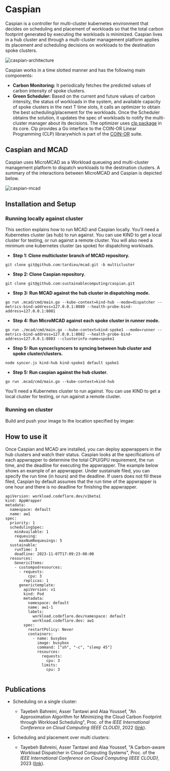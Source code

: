 # Caspian

Caspian is a controller for multi-cluster kubernetes environment that decides on scheduling and placement of workloads so that the total carbon footprint generated by executing the workloads is minimized. Caspian lives in a hub cluster and through a multi-cluster management platform applies its placement and scheduling decisions on workloads to the destination spoke clusters.

![caspian-architecture](https://github.com/sustainablecomputing/Caspian/assets/34821570/fd23f538-9837-43ba-a247-0ce50498e518)


Caspian works in a time slotted manner and has the following main components:
- **Carbon Monitoring:** It periodically fetches the predicted values of carbon intensity of spoke clusters.  
- **Green Scheduler:**   Based on the current and future values of carbon intensity, the status of workloads in the system, and available capacity of spoke clusters in the next T time slots, it calls an optimizer to obtain the best scheduling/placement for the workloads.  Once the Scheduler obtains the solution, it updates the spec of workloads to notify the multi-cluster manager about its decisions. The optimizer uses [clp package](https://github.com/lanl/clp) in its core. Clp  provides a Go interface to the COIN-OR Linear Programming (CLP) librarywhich is part of the [COIN-OR](https://www.coin-or.org/) suite.


## Caspian and MCAD
Caspian uses MicroMCAD as a Workload queueing and multi-cluster management platform to dispatch workloads to the destination clusters. A summary of the interactions between MicroMCAD and Caspian is depicted below.

![caspian-mcad](https://github.com/sustainablecomputing/caspian/assets/34821570/32d1b7e5-c7eb-4cc8-8ce8-d1f1a87b0901)

##  Installation and Setup
### Running locally against cluster
This section explains how to run MCAD and Caspian locally. You’ll need a Kubernetes cluster (as hub) to run against. You can use KIND to get a local cluster for testing, or run against a remote cluster. You will also need a minimum one kubernetes cluster (as spoke) for dispatching workloads.

- **Step 1: Clone multicluster branch of MCAD repository.**
```
git clone git@github.com:tardieu/mcad.git -b multicluster
```

- **Step 2: Clone Caspian repository.**
```
git clone git@github.com:sustainablecomputing/caspian.git
```

- **Step 3: Run MCAD against the hub cluster in dispatching mode.**
```
go run .mcad/cmd/main.go --kube-context=kind-hub --mode=dispatcher --metrics-bind-address=127.0.0.1:8080 --health-probe-bind-address=127.0.0.1:8081

```

- **Step 4: Run MicroMCAD against each spoke cluster in runner mode.**
```
go run ./mcad/cmd/main.go --kube-context=kind-spoke1 --mode=runner --metrics-bind-address=127.0.0.1:8082 --health-probe-bind-address=127.0.0.1:8083 --clusterinfo-name=spoke1
```

- **Step 5: Run syncer/syncers to syncing between hub cluster and  spoke cluster/clusters.**
```
node syncer.js kind-hub kind-spoke1 default spoke1
```

- **Step 5: Run caspian against the hub cluster.**
```
go run .mcad/cmd/main.go --kube-context=kind-hub 
```



You’ll need a Kubernetes cluster to run against. You can use KIND to get a local cluster for testing, or run against a remote cluster. 
### Running on cluster
Build and push your image to the location specified by imgae:
##  How to use it
Once Caspian and MCAD are installed, you can deploy appwrappers in the hub clusters and watch their status.
Caspian looks at the specifications of each appwrapper to determine the total CPU/GPU requirement, the run time, and the deadline for executing the appwrapper. The example below shows an example of an appwrapper. Under sustainale filed, you can specify the run time (in hours) and the deadline. If users does not fill these filed, Caspian by default assumes that the run time of the appwrapper is one hour and there is no deadline for finishing the appwrapper. 

```
apiVersion: workload.codeflare.dev/v1beta1
kind: AppWrapper
metadata:
  namespace: default
  name: aw1
spec:
  priority: 1
  schedulingSpec:
    minAvailable: 1
    requeuing:
      maxNumRequeuings: 5
  sustainable:
    runTime: 3
    deadline: 2023-11-07T17:09:23-08:00
  resources:
    GenericItems:
    - custompodresources:
      - requests:
          cpu: 3
        replicas: 1
      generictemplate:
        apiVersion: v1
        kind: Pod
        metadata:
          namespace: default
          name: aw1-1
          labels:
            workload.codeflare.dev/namespace: default
            workload.codeflare.dev: aw1
        spec:
          restartPolicy: Never
          containers:
            - name: busybox
              image: busybox
              command: ["sh", "-c", "sleep 45"]
              resources:
                requests:
                  cpu: 3
                limits:
                  cpu: 3
 

```


## Publications

- Scheduling on a single cluster:
  - Tayebeh Bahreini, Asser Tantawi and Alaa Youssef, "An Approximation Algorithm for Minimizing the Cloud Carbon Footprint through Workload Scheduling", Proc. of the _*IEEE International Conference on Cloud Computing (IEEE CLOUD)*_, 2022 ([link](https://ieeexplore.ieee.org/abstract/document/9860626/)).
  
 
- Scheduling and placement over multi clusters:
  - Tayebeh Bahreini, Asser Tantawi and Alaa Youssef, "A Carbon-aware Workload Dispatcher in Cloud Computing Systems", Proc. of the _*IEEE International Conference on Cloud Computing (IEEE CLOUD)*_, 2023 ([link](https://ieeexplore.ieee.org/abstract/document/10255008)).
  
 
